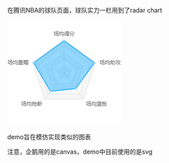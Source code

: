 在腾讯NBA的球队页面，球队实力一栏用到了radar chart

![chart](https://github.com/jJayyyyyyy/network/blob/master/vuejs/demo/nba_team_chart/assets/chart.png?raw=true)

demo旨在模仿实现类似的图表

注意，企鹅用的是canvas，demo中目前使用的是svg
